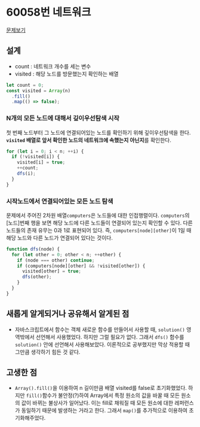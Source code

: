 # 60058번 네트워크

[문제보기](https://programmers.co.kr/learn/courses/30/lessons/43162?language=javascript)

## 설계
- count : 네트워크 개수를 세는 변수
- visited : 해당 노드를 방문했는지 확인하는 배열

```javascript
let count = 0;
const visited = Array(n)
  .fill()
  .map(() => false);
```

### N개의 모든 노드에 대해서 깊이우선탐색 시작
첫 번째 노드부터 그 노드에 연결되어있는 노드를 확인하기 위해 깊이우선탐색을 한다. **`visited` 배열로 앞서 확인한 노드의 네트워크에 속했는지 아닌지**를 확인한다. 

```javascript
for (let i = 0; i < n; ++i) {
  if (!visited[i]) {
    visited[i] = true;
    ++count;
    dfs(i);
  }
}
```

### 시작노드에서 연결되어있는 모든 노드 탐색
문제에서 주어진 2차원 배열`computers`은 노드들에 대한 인접행렬이다. `computers`의 [노드]번째 행을 보면 해당 노드에 다른 노드들이 연결되어 있는지 확인할 수 있다. 다른 노드들의 존재 유무는 0과 1로 표현되어 있다. 즉, `computers[node][other]`이 1일 때 해당 노드와 다른 노드가 연결되어 있다는 것이다.  

```javascript
function dfs(node) {
  for (let other = 0; other < n; ++other) {
    if (node === other) continue;
    if (computers[node][other] && !visited[other]) {
      visited[other] = true;
      dfs(other);
    }
  }
}
```

## 새롭게 알게되거나 공유해서 알게된 점
- 자바스크립트에서 함수는 객체
새로운 함수를 만들어서 사용할 때, `solution()` 영역밖에서 선언해서 사용했었다. 하지만 그럴 필요가 없다. 그래서 `dfs()` 함수를 `solution()` 안에 선언해서 사용해보았다. 이론적으로 공부했지만 막상 적용할 때 그만큼 생각하기 힘든 것 같다. 

## 고생한 점
- `Array().fill()`을 이용하여 n 길이만큼 배열 visited를 false로 초기화했었다. 하지만 `fill()`함수가 불안정(?)하여 Array에서 특정 원소의 값을 바꿀 때 모든 원소의 값이 바뀌는 불상사가 일어났다. 이는 fill로 채워질 때 모든 원소에 대한 레퍼런스가 동일하기 때문에 발생하는 거라고 한다. 그래서 `map()`를 추가적으로 이용하여 초기화해주었다.

